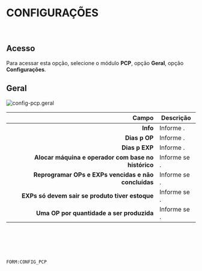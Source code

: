 # CONFIGURAÇÕES
<br>

## Acesso
Para acessar esta opção, selecione o módulo **PCP**, opção **Geral**, opção **Configurações**.
<br>

## Geral
![config-pcp.geral](https://raw.githubusercontent.com/netforcews/docs-erp/master/pcp/imagens/config-pcp.geral.png)

Campo | Descrição
--:|---
**Info** | Informe .
**Dias p OP** | Informe .
**Dias p EXP** | Informe .
**Alocar máquina e operador com base no histórico** | Informe se .
**Reprogramar OPs e EXPs vencidas e não concluídas** | Informe se .
**EXPs só devem sair se produto tiver estoque** | Informe se .
**Uma OP por quantidade a ser produzida** | Informe se .
<br>
<br>
<br>
<br>

```FORM:CONFIG_PCP```
